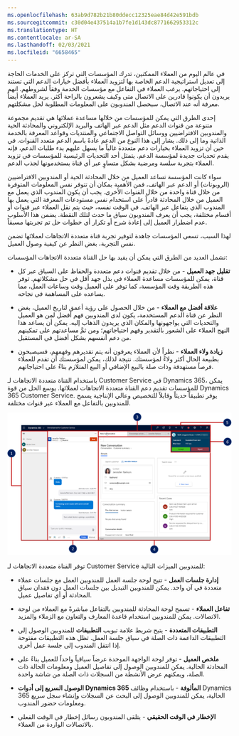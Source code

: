 ```yaml
---
ms.openlocfilehash: 63ab9d782b21b80ddecc12325eae84d42e591bdb
ms.sourcegitcommit: c30d04e437514a1b7fe1d143dc8771662953312c
ms.translationtype: HT
ms.contentlocale: ar-SA
ms.lasthandoff: 02/03/2021
ms.locfileid: "6658465"
---
```

في عالم اليوم من العملاء الممكنين، تدرك المؤسسات التي تركز على الخدمات الحاجة إلى تعديل استراتيجية الدعم الخاصة بها لتزويد العملاء بأفضل خيارات الدعم التي تستند إلى احتياجاتهم. يرغب العملاء في التفاعل مع مؤسسات الخدمة وفقاً لشروطهم. انهم يريدون أن يكونوا قادرين على الاتصال متى وكيف يشعرون بالراحة أكثر. يريد العملاء أيضاً معرفة أنه عند الاتصال، سيحصل المندوبون على المعلومات المطلوبة لحل مشكلتهم.

إحدى الطرق التي يمكن للمؤسسات من خلالها مساعدة عملائها هي تقديم مجموعة متنوعة من قنوات الدعم مثل الدعم عبر الهاتف والبريد الإلكتروني والمحادثة الحية والمندوبين الافتراضيين ووسائل التواصل الاجتماعي والمنتديات وقواعد المعرفة بالخدمة الذاتية وما إلى ذلك. يشار إلى هذا النوع من الدعم عادةً باسم الدعم متعدد القنوات. في حين أن تزويد العملاء بخيارات دعم متعددة غالباً ما يسهل عليهم بدء طلبات الدعم، فإنه يقدم تحديات جديدة لمؤسسة الدعم. يتمثل أحد التحديات الرئيسية للمؤسسات في تزويد العملاء بتجربة سلسة ومرضية بشكل متساوٍ عبر أي قناة يستخدمونها لجذب الدعم.

سواء كانت المؤسسة تساعد العميل من خلال المحادثة الحية أو المندوبين الافتراضيين (الروبوتات) أو الدعم عبر الهاتف، فمن الأهمية بمكان أن تتوفر نفس المعلومات المتوفرة من خلال قناة واحدة من خلال القنوات الأخرى. يجب أن يكون المندوب الذي يعمل مع العميل من خلال المحادثة قادراً على استخدام نفس مستودعات المعرفة التي يعمل بها المندوب الذي يتفاعل عبر الهاتف. في الوقت نفسه، حيث يتم نقل العملاء عبر قنوات أو أقسام مختلفة، يجب أن يعرف المندوبون سياق ما حدث لتلك النقطة. يضمن هذا الأسلوب عدم اضطرار العميل إلى إعادة شرح أو تكرار أي خطوات حل تم تجربتها مسبقاً.

لهذا السبب، تسعى المؤسسات جاهدة لتوفير تجربة قناة متعددة الاتجاهات لعملائها تضمن نفس التجربة، بغض النظر عن كيفية وصول العميل.

تشمل العديد من الطرق التي يمكن أن يفيد بها حل القناة متعددة الاتجاهات المؤسسات:

-   **تقليل جهد العميل** - من خلال تقديم قنوات دعم متعددة والحفاظ على السياق عبر كل قناة، يمكن للمؤسسات مساعدة العملاء في بذل جهد أقل في حل مشكلاتهم. توفر هذه الطريقة وقت المؤسسة، كما توفر على العميل وقت وساعات العمل، مما يساعده على المساهمة في نجاحه.

-   **علاقة أفضل مع العملاء** - من خلال الحصول على رؤية أعمق لتاريخ العميل، بغض النظر عن قناة الدعم المستخدمة، يكون لدى المندوبين فهم أفضل لمن هو العميل والتحديات التي يواجهونها والمكان الذي يريدون الذهاب إليه. يمكن أن يساعد هذا النهج العملاء على الشعور بالتقدير وفهم احتياجاتهم؛ ومن ثمَّ مساعدتهم على تمكينهم من دعم أنفسهم بشكل أفضل في المستقبل.

-   **زيادة ولاء العملاء** - نظراً لأن العملاء يعرفون أنه يتم تقديرهم وفهمهم، فسيصبحون بطبيعة الحال أكثر ولاءً لمؤسستك. نتيجة لذلك، يمكن لمؤسستك أن تقدم للعملاء فرصاً مستهدفة وذات صلة بالبيع الإضافي أو البيع المتلازم بناءً على احتياجاتهم.

باستخدام القناة متعددة الاتجاهات لـ Customer Service في Dynamics 365، يمكن للمؤسسات تقديم دعم القناة متعددة الاتجاهات لعملائها. يوسع الحل من قوة Dynamics 365 Customer Service. يوفر تطبيقاً حديثاً وقابلاً للتخصيص وعالي الإنتاجية يسمح للمندوبين بالتفاعل مع العملاء عبر قنوات مختلفة.

![لقطة شاشة لتخطيط شاشة دعم القناة متعددة الاتجاهات لـ Customer Service.](../media/omnichannel-support.png)

توفر القناة متعددة الاتجاهات لـ Customer Service للمندوبين الميزات التالية:

-   **إدارة جلسات العمل** - تتيح لوحة جلسة العمل للمندوبين العمل مع جلسات عملاء متعددة في آن واحد. يمكن للمندوبين التبديل بين جلسات العمل دون فقدان سياق المحادثة أو أي تفاصيل عميل.

-   **تفاعل العملاء** - تسمح لوحة المحادثة للمندوبين بالتفاعل مباشرةً مع العملاء من لوحة الاتصالات.
    يمكن للمندوبين استخدام قاعدة المعارف والتعاون مع الزملاء والمزيد.

-   **التطبيقات المتعددة** - يتيح شريط علامة تبويب **التطبيقات** للمندوبين الوصول إلى التطبيقات الداعمة ذات الصلة في سياق جلسة العمل. تظل هذه التطبيقات مفتوحة إذا انتقل المندوب إلى جلسة عمل أخرى.

-   **ملخص العميل** - توفر لوحة الواجهة الموحدة عرضاً سياقياً واحداً للعميل بناءً على المحادثة الحالية.
    يمكن للمندوبين الوصول إلى تفاصيل العميل ومعلومات الحالة ذات الصلة، ويمكنهم عرض الأنشطة من السجلات ذات الصلة من شاشة واحدة.

-   **الوصول السريع إلى أدوات Dynamics 365 المألوفة** - باستخدام وظائف Dynamics 365 الحالية، يمكن للمندوبين الوصول إلى البحث عن السجلات وإنشاء سجل سريع ومعلومات حضور المندوب.

-   **الإخطار في الوقت الحقيقي** - يتلقى المندوبون رسائل إخطار في الوقت الفعلي بالاتصالات الواردة من العملاء.
